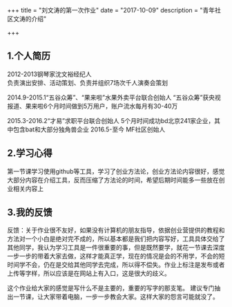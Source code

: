 +++
title = "刘文涛的第一次作业"
date = "2017-10-09"
description = "青年社区文涛的介绍"

+++

## 1.个人简历
2012-2013钢琴家沈文裕经纪人   
负责演出安排、活动策划、负责并组织7场次千人演奏会策划

2014.9-2015.1“五谷众筹”、“果来啦”水果外卖平台联合创始人
“五谷众筹”获央视报道、果来啦6个月时间做到5万用户，账户流水每月有30-40万

2015.3-2016.2“才易”求职平台联合创始人
5个月时间成功bd北京241家企业，其中包含bat和大部分独角兽企业
2016.5-至今  MF社区创始人   

## 2.学习心得
第一节课学习使用github等工具，学习了创业方法论，创业方法论内容很好，感觉大部分内容在介绍工具，反而压缩了方法论的时间，希望后期时间能多一些放在创业相关内容上


## 3.我的反馈
反馈：关于作业很不友好，如果没有计算机的朋友指导，依据创业营提供的教程和方法对一个小白是绝对完不成的，所以基本都是我们把内容写好，工具具体交给了其他同学，我认为学习工具是一件很重要的事，但是既然要学，就花一节课去深度一步一步的带着大家去做，这样才能真正学，现在的情况是会的不用学，不会的短时间学不会，仍在是交给其他同学去完成，所以得不偿失。作业上标注是发布或者上传等字样，所以应该是在网站上有入口，这是很大的歧义。


这个作业给大家的感觉是写什么不是主要的，重要的写字的那支笔。
建议专门抽出一节课，让大家带着电脑，一步一步教会大家。这样大家的怨言可能就没了。
